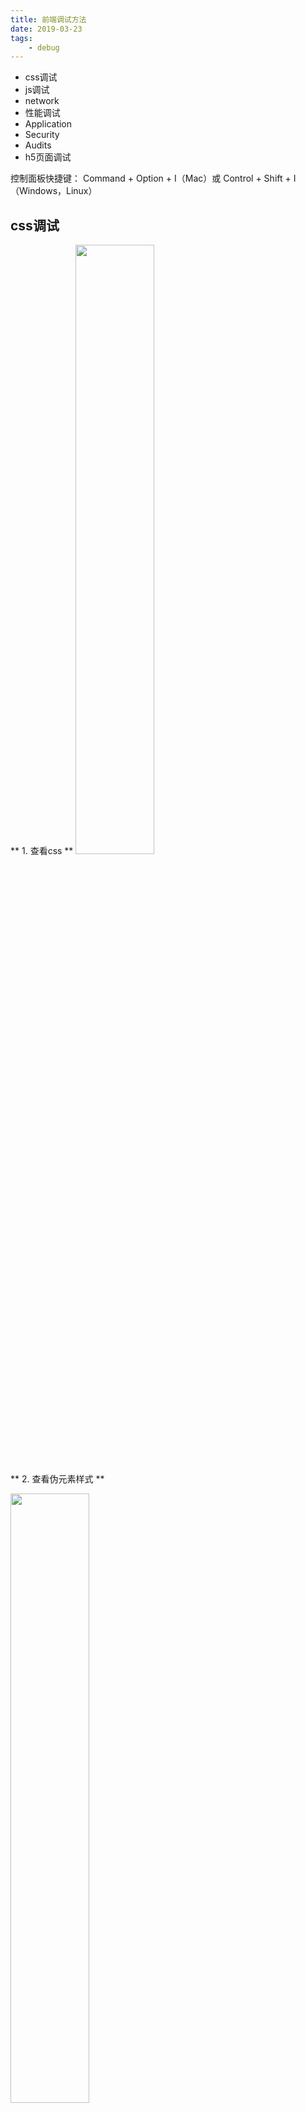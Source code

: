```yaml
---
title: 前端调试方法
date: 2019-03-23
tags:
    - debug
---
```


- css调试
- js调试
- network
- 性能调试
- Application
- Security
- Audits
- h5页面调试

<!-- more -->

控制面板快捷键： Command + Option + I（Mac）或 Control + Shift + I（Windows，Linux）


## css调试

** 1. 查看css **
<img src="./debug/%E6%9F%A5%E7%9C%8Bcss.png" width = "50%" />

** 2. 查看伪元素样式 **

<img src="./debug/%E4%BC%AA%E5%85%83%E7%B4%A0.png" width = "50%" />

** 3.添加或修改css样式 **
1.直接在原class中添加新样式
2.在新class中添加新样式
3.复选框切换样式声明

<img src="./debug/%E6%B7%BB%E5%8A%A0%E6%96%B0%E6%A0%B7%E5%BC%8F.png" width = "50%" />



** 4.快捷键修改声明值 **

- 编辑声明的值时，可以使用以下键盘快捷键将值递增固定量

```
步长1：Up 将值更改为1
步长0.1：Option+ Up（Mac）或Alt+ Up （Windows，Linux）增加0.1。
步长10：Shift+ Up增加10。
步长100：Shift+ Command+ Up（Mac）或 Shift+ Page Up（Windows，Linux）将值增加100
```

- 快速修改盒模型尺寸



** 查看当前元素的事件 **
- Ancestors：当前选定节点 + 祖先节点的事件(冒泡)
- Framework listeners：安装在chrome上的插件的事件

** 5.使用Coverage选项卡查看CSS和js的使用情况 **

打开Coverage方法：
- 打开devtools
- 点击右上角...
- More tools 
- Coverage

快捷键：Command+ Shift+ P（Mac）或 Control+ Shift+ P（Windows，Linux，Chrome OS），输入coverage


## js调试
 - 输出测试
 - 断点调试
     - DOM断点调试
     - js执行断点调试
     - http request 断点调试

** 1. 输出调试 **

alert、[console](https://developer.mozilla.org/zh-CN/docs/Web/API/Console)、document.write、innerHTML等
 
** 控制台 **

快捷键： Ctrl+Shift+J (Windows / Linux) 或者 Cmd+Opt+J (Mac)。

- console.log( )
- console.error( )
- console.warn( )
- console.info( )
- console.table( )
- console.time( )、console.timeEnd( )
- console.clear( )
- console.assert( )
- console.group( )、console.groupEnd( )
- console.count( ) 
- copy( )
- 。。。

** 格式化输出 **

- console.log('%c不一样的console.log', 'font-size: 20px; color: blue');

<img src="./debug/%E5%B1%8F%E5%B9%95%E5%BF%AB%E7%85%A7%202019-03-28%20%E4%B8%8A%E5%8D%8811.44.09.png" width = "50%" />

** 2.断点调试 **



<img src="./debug/%E5%B1%8F%E5%B9%95%E5%BF%AB%E7%85%A7%202019-03-23%20%E4%B8%8A%E5%8D%8811.07.15.png" width = "50%" />


** 断点 **
- 普通断点
- 条件断点

debugger断点调试

<img src="./debug/%E6%96%AD%E7%82%B9.png" width = "50%" />

- Watch：查看自定义表达式的值
- Call stack ：调用栈
- Scope：作用域
- Breakpoints：管理代码断点
- XHR/fetch Breakpoints：[http 请求断点](https://re.m.jd.com/ks/item/999992.html)
- DOM Breakpoints：DOM断点

### source面板
 Control + P or Command + P (Mac)
<img src="./debug/openfile.png" width = "50%" />


## network 

查看资源加载情况

- 设置是否启用缓存
- 网络加载速度
- 捕捉页面渲染瞬间

** Filter 文本框：过滤请求 **

** Group by frame **
http://www.w3school.com.cn/tiy/t.asp?f=html_iframe

** 在页面加载期间捕获屏幕截图 **：Capture screenshots 捕获屏幕截图 

```
1、将鼠标指针悬停在屏幕截图上以查看捕获屏幕截图的时间点。 Overview 窗格中将显示一条黄线。
2、点击屏幕截图的缩略图以过滤捕获屏幕截图后出现的任何请求。
3、双击缩略图进行放大。
```
<img src="./debug/screenshot-hover.png" width = "50%" />



** 跨页面加载保存请求 **: Preserve log 复选框

<img src="./debug/%E5%B1%8F%E5%B9%95%E5%BF%AB%E7%85%A7%202019-03-26%20%E4%B8%8B%E5%8D%8812.54.07.png" width = "50%" />


** Disable cache **：停用浏览器缓存 —— 模拟新用户的体验

** Network Throttling **：模拟 2G、3G 和其他连接速度

** 手动清楚浏览器缓存、cookie **
<img src="./debug/clear-browser-cookies.png" width = "50%" />


**  Hide data URLs **：隐藏数据网址，data: 开头的所有请求都是数据网址

** 添加或移除列 **
<img src="./debug/add-column.png" width = "50%" />

** [waterfall说明](https://developers.google.com/web/tools/chrome-devtools/network-performance/understanding-resource-timing) **

- Queueing：请求排队
- Stalled：请求等待发送所用的时间
- Waiting(TTFB)：浏览器正在等待响应的第一个字节。 TTFB 表示 Time To First Byte（至第一字节的时间）。此时间包括 1 次往返延迟时间及服务器准备响应所用的时间。
- Content Download：浏览器正在接收响应。



## 性能调试

tips：无痕模式下分析，快捷键ctrl + shift + N

- 查看页面渲染过程
- 统计页面各个环节的耗时
- 模拟各个配置下运行情况

<img src="./debug/chromePerformance2.png" width = "50%" />



<img src="./debug/overview-annotated.jpg" width = "50%" />



- FPS(帧率)：绿色竖线越高，FPS越高，红色的话表示长时间帧，很可能会出现卡顿，所在测试的时候要特别注意红色部分
- CPU：CPU的使用情况，面积图指示消耗 CPU 资源的事件类型
- NET：每条色彩横线表示一种资源，越长表示检索资源所需的时间越长

#** 三条竖线： **
- 蓝色：DCL —— DOMContentLoaded
- 绿色：FCP —— First Contentful Paint
- 红色：L —— Load

** [页面生命周期](https://www.jianshu.com/p/3b581af02ebf)： **
- DOMContentLoaded
- load
- beforeunload/unload 

** document.readyState **
- loading(加载中)
- interactive(完成加载，文档已被解析)
- complete(所有资源完成加载，load事件将被触发)

### 火焰图

<img src="./debug/js-profile.png" width = "50%" />


<img src="./debug/%E5%B1%8F%E5%B9%95%E5%BF%AB%E7%85%A7%202019-03-24%20%E4%B8%8B%E5%8D%884.38.19.png" width = "50%" />

* 蓝色(Loading)：网络通信和HTML解析        
* 黄色(Scripting)：JavaScript执行     
* 紫色(Rendering)：样式计算和布局，即重排     
* 绿色(Painting)：重绘      
* 灰色(other)：其它事件花费的时间       
* 白色(Idle)：空闲时间


<img src="./debug/20180324151603563.png" width = "50%" />

* Send Request                发送网络请求时触发
* Receive Response         响应头报文到达时触发
* Receive Data                 请求的响应数据到达事件，如果响应数据很大（拆包），可能会多次触发该事件
* Finish Loading               网络请求完毕事件
* Parse HTML                   浏览器执行HTML解析
* Update Layer Tree        
* Paint                              确定渲染树上的节点的大小和位置后，便可以对节点进行渲染
* Composite Layers         合成层；当渲染树上的节点涂鸦完毕后，便生成位图（bitmap），浏览器把此位图从CPU传输到GPU




** 模拟移动端加载过程 **
- 设置网络状态
- 设置CPU倍速
<img src="./debug/%E5%B1%8F%E5%B9%95%E5%BF%AB%E7%85%A7%202019-03-24%20%E4%B8%8B%E5%8D%884.42.29.png" width = "50%" />


## Application
缓存 + 离线存储

* 查看和修改本地存储与会话存储。
* 检查和修改 IndexedDB 数据库。
* 对 Web SQL 数据库执行语句。
* 查看应用缓存和服务工作线程缓存。
* 点击一次按钮即可清除所有存储、数据库、缓存和服务工作线程。

** manifest **：离线缓存
** service worker **： Web Worker，可以拦截网络请求、缓存资源或从缓存中检索资源、传递推送消息
** clear storage **：清空所有数据

** IndexDB **
- 数据库的安全源、名称和版本
<img src="./debug/idb-db.png" width = "50%" />

- 查看其键值对
<img src="./debug/idb-kvps.png" width = "50%" />

** Web SQL **
- 用SQL来操纵客户端数据库
<img src="./debug/web-sql-console.png" width = "50%" />


## Security
调试当前网页的安全和认证等问题并确保您已经在你的网站上正确地实现HTTPS

<img src="./debug/%E5%B1%8F%E5%B9%95%E5%BF%AB%E7%85%A7%202019-03-24%20%E4%B8%8B%E5%8D%886.29.30%202.png" width = "50%" />

- not secure
<img src="./debug/nonsecuremain.png" width = "50%" />

- not secure （混合内容）：页面的主要来源是安全的，但页面请求来自非安全来源的资源
<img src="./debug/mixedoverview.png" width = "50%" />



## Audits
对当前网页进行网络利用情况、网页性能方面的诊断，并给出一些优化建议

<img src="./debug/audits-2.png" width = "50%" />

## 性能测试网站
- lighthouse
- [PageSpeed Insights](https://developers.google.com/speed/pagespeed/insights/)
- [pingdom](https://tools.pingdom.com/)
- 。。。



##  h5页面调试
- Chrome DevTools 模拟手机调试
- Chrome 远程调试(Android) + safari远程调试(iPhone)

<img src="./debug/%E5%B1%8F%E5%B9%95%E5%BF%AB%E7%85%A7%202019-03-28%20%E4%B8%8B%E5%8D%883.34.17.png" width = "50%" />

- fiddler + WiFi + 手机

- Eruda —— 手机网页前端调试面板，[npm](https://www.npmjs.com/package/eruda)，[预览](https://eruda.liriliri.io/)

<img src="./debug/%E5%B1%8F%E5%B9%95%E5%BF%AB%E7%85%A7%202019-03-28%20%E4%B8%8B%E5%8D%882.04.21.png" width = "50%" />

<img src="./debug/WechatIMG28.jpeg" width = "50%" />

- weinre远程调试工具：不能调试JS,也不支持打断点调试，仅能用于调试页面样式，使用场景有限

## 其他调试
- 模拟设备感应器：More tools -> Sensors



### 参考文章
- https://developers.google.com/web/tools/chrome-devtools/open
- https://blog.csdn.net/userkang/article/details/85161244
- https://blog.csdn.net/userkang/article/details/85252644
- https://www.jianshu.com/p/b6f87bac5381
- https://www.jianshu.com/p/a43417b28280

